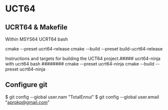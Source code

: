 # UCT64

## UCRT64 & Makefile

Within MSYS64 UCRT64 bash

cmake --preset ucrt64-release
cmake --build --preset build-ucrt64-release


Instructions and targets for building the UCT64 project.#####  ucrt64-ninja with ucrt64 bash  ########
cmake --preset ucrt64-ninja
cmake --build --preset ucrt64-ninja

## Configure git
$ git config --global user.nam "TotalEnnui"
$ git config --global user.email "aprpkp@gmail.com"


